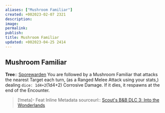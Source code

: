 ```yaml
---
aliases: ["Mushroom Familiar"]
created: +002023-02-07 2321
description: 
image: 
permalink: 
publish: 
title: Mushroom Familiar
updated: +002023-04-25 2414
---
```


## Mushroom Familiar

**Tree**:: [Sporewarden](Sporewarden)
You are followed by a Mushroom Familiar that attacks the nearest Target each turn, (as a Ranged Melee Attack using your stats,) dealing `dice: 1d4+2`(1d4+2) Corrosive Damage.
If it dies, it respawns at the end of the Encounter.

> [!meta]- Feat Inline Metadata
> sourceurl:: [Scout's B&B DLC 3: Into the Wonderlands](https://docs.google.com/document/d/1MLOgrWwcLNTnP9PuXrKiLImy7SUh4hXO8arVUAlmdp0/edit)
